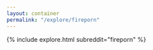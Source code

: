```yaml
---
layout: container
permalink: "/explore/fireporn"
---
```


<link rel="stylesheet" type="text/css" href="/static/css/explore.css">
{% include explore.html subreddit="fireporn" %}

